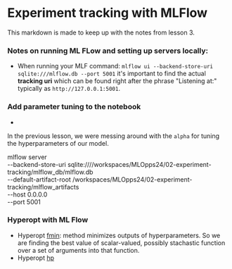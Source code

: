 # Experiment tracking with MLFlow
This markdown is made to keep up with the notes from lesson 3. 

### Notes on running ML FLow and setting up servers locally: 

- When running your MLF command: `mlflow ui --backend-store-uri sqlite:///mlflow.db --port 5001` it's important to find the actual **tracking uri** which can be found right after the phrase "Listening at:" typically as `http://127.0.0.1:5001`. 

### Add parameter tuning to the notebook
-
In the previous lesson, we were messing around with the `alpha` for tuning the hyperparameters of our model.

mlflow server \
    --backend-store-uri sqlite:////workspaces/MLOpps24/02-experiment-tracking/mlflow_db/mlflow.db \
    --default-artifact-root /workspaces/MLOpps24/02-experiment-tracking/mlflow_artifacts \
    --host 0.0.0.0 \
    --port 5001

### Hyperopt with ML Flow

- Hyperopt [fmin](https://github.com/hyperopt/hyperopt/wiki/FMin): method minimizes outputs of hyperparameters. So we are finding the best value of scalar-valued, possibly stachastic function over a set of arguments into that function.
- Hyperopt [hp]()